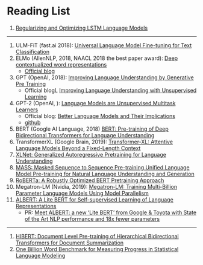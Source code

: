 # Reading List


1. [Regularizing and Optimizing LSTM Language Models](https://arxiv.org/abs/1708.02182)

---

1. ULM-FiT (fast.ai 2018): [Universal Language Model Fine-tuning for Text Classification](https://arxiv.org/pdf/1801.06146.pdf)
1. ELMo (AllenNLP, 2018, NAACL 2018 the best paper award): [Deep contextualized word representations](https://arxiv.org/abs/1802.05365)
    - [Official blog](https://allennlp.org/elmo)
1. GPT (OpenAI, 2018): [Improving Language Understanding by Generative Pre Training](https://s3-us-west-2.amazonaws.com/openai-assets/research-covers/language-unsupervised/language_understanding_paper.pdf)
    - Official blogL [Improving Language Understanding with Unsupervised Learning](https://openai.com/blog/language-unsupervised/)
1. GPT-2 (OpenAI, ): [Language Models are Unsupervised Multitask Learners]()
    - Official blog: [Better Language Models and Their Implications](https://openai.com/blog/better-language-models/)
    - [github](https://github.com/openai/gpt-2)
1. BERT (Google AI Language, 2018) [BERT: Pre-training of Deep Bidirectional Transformers for Language Understanding](https://arxiv.org/abs/1810.04805)
1. TransformerXL (Google Brain, 2019): [Transformer-XL: Attentive Language Models Beyond a Fixed-Length Context](https://arxiv.org/pdf/1901.02860.pdf)
1. [XLNet: Generalized Autoregressive Pretraining for Language Understanding](https://arxiv.org/pdf/1906.08237.pdf?)
1. [MASS: Masked Sequence to Sequence Pre-training
Unified Language Model Pre-training for Natural Language Understanding and Generation](https://arxiv.org/pdf/1905.02450.pdf)
1. [RoBERTa: A Robustly Optimized BERT Pretraining Approach](https://arxiv.org/abs/1907.11692)
1. Megatron-LM (Nvidia, 2019): [Megatron-LM: Training Multi-Billion Parameter Language Models Using Model Parallelism](https://arxiv.org/abs/1909.08053)
1. [ALBERT: A Lite BERT for Self-supervised Learning of Language Representations](https://arxiv.org/abs/1909.11942)
    - PR: [Meet ALBERT: a new ‘Lite BERT’ from Google & Toyota with State of the Art NLP performance and 18x fewer parameters](https://medium.com/@lessw/meet-albert-a-new-lite-bert-from-google-toyota-with-state-of-the-art-nlp-performance-and-18x-df8f7b58fa28)

---

1. [HIBERT: Document Level Pre-training of Hierarchical Bidirectional Transformers for Document Summarization](https://arxiv.org/pdf/1905.06566.pdf)
1. [One Billion Word Benchmark for Measuring Progress in Statistical Language Modeling](https://arxiv.org/abs/1312.3005)
